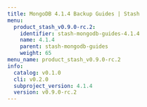 ```yaml
---
title: MongoDB 4.1.4 Backup Guides | Stash
menu:
  product_stash_v0.9.0-rc.2:
    identifier: stash-mongodb-guides-4.1.4
    name: 4.1.4
    parent: stash-mongodb-guides
    weight: 65
menu_name: product_stash_v0.9.0-rc.2
info:
  catalog: v0.1.0
  cli: v0.2.0
  subproject_version: 4.1.4
  version: v0.9.0-rc.2
---
```


